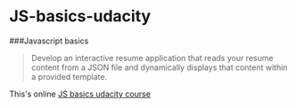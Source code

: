 JS-basics-udacity
=================

###Javascript basics
>Develop an interactive resume application that reads your resume content from a JSON file and dynamically displays that content within a provided template.

This's online [JS basics udacity course](https://www.udacity.com/course/viewer#!/c-ud804/l-1946788554/e-1938458577/m-1923798784)


